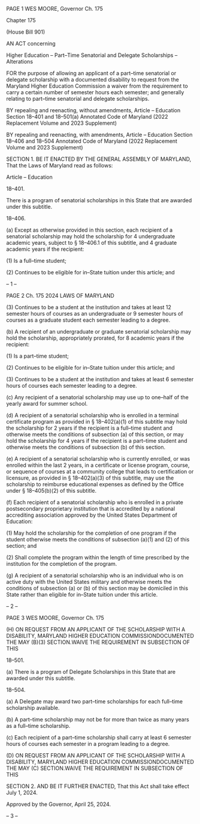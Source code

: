 PAGE 1
WES MOORE, Governor Ch. 175

Chapter 175

(House Bill 901)

AN ACT concerning

Higher Education – Part–Time Senatorial and Delegate Scholarships –
Alterations

FOR the purpose of allowing an applicant of a part–time senatorial or delegate scholarship
with a documented disability to request from the Maryland Higher Education
Commission a waiver from the requirement to carry a certain number of semester
hours each semester; and generally relating to part–time senatorial and delegate
scholarships.

BY repealing and reenacting, without amendments,
Article – Education
Section 18–401 and 18–501(a)
Annotated Code of Maryland
(2022 Replacement Volume and 2023 Supplement)

BY repealing and reenacting, with amendments,
Article – Education
Section 18–406 and 18–504
Annotated Code of Maryland
(2022 Replacement Volume and 2023 Supplement)

SECTION 1. BE IT ENACTED BY THE GENERAL ASSEMBLY OF MARYLAND,
That the Laws of Maryland read as follows:

Article – Education

18–401.

There is a program of senatorial scholarships in this State that are awarded under
this subtitle.

18–406.

(a) Except as otherwise provided in this section, each recipient of a senatorial
scholarship may hold the scholarship for 4 undergraduate academic years, subject to §
18–406.1 of this subtitle, and 4 graduate academic years if the recipient:

(1) Is a full–time student;

(2) Continues to be eligible for in–State tuition under this article; and

– 1 –

PAGE 2
Ch. 175 2024 LAWS OF MARYLAND

(3) Continues to be a student at the institution and takes at least 12
semester hours of courses as an undergraduate or 9 semester hours of courses as a graduate
student each semester leading to a degree.

(b) A recipient of an undergraduate or graduate senatorial scholarship may hold
the scholarship, appropriately prorated, for 8 academic years if the recipient:

(1) Is a part–time student;

(2) Continues to be eligible for in–State tuition under this article; and

(3) Continues to be a student at the institution and takes at least 6
semester hours of courses each semester leading to a degree.

(c) Any recipient of a senatorial scholarship may use up to one–half of the yearly
award for summer school.

(d) A recipient of a senatorial scholarship who is enrolled in a terminal certificate
program as provided in § 18–402(a)(1) of this subtitle may hold the scholarship for 2 years
if the recipient is a full–time student and otherwise meets the conditions of subsection (a)
of this section, or may hold the scholarship for 4 years if the recipient is a part–time student
and otherwise meets the conditions of subsection (b) of this section.

(e) A recipient of a senatorial scholarship who is currently enrolled, or was
enrolled within the last 2 years, in a certificate or license program, course, or sequence of
courses at a community college that leads to certification or licensure, as provided in §
18–402(a)(3) of this subtitle, may use the scholarship to reimburse educational expenses as
defined by the Office under § 18–405(b)(2) of this subtitle.

(f) Each recipient of a senatorial scholarship who is enrolled in a private
postsecondary proprietary institution that is accredited by a national accrediting
association approved by the United States Department of Education:

(1) May hold the scholarship for the completion of one program if the
student otherwise meets the conditions of subsection (a)(1) and (2) of this section; and

(2) Shall complete the program within the length of time prescribed by the
institution for the completion of the program.

(g) A recipient of a senatorial scholarship who is an individual who is on active
duty with the United States military and otherwise meets the conditions of subsection (a)
or (b) of this section may be domiciled in this State rather than eligible for in–State tuition
under this article.

– 2 –

PAGE 3
WES MOORE, Governor Ch. 175

(H) ON REQUEST FROM AN APPLICANT OF THE SCHOLARSHIP WITH A
DISABILITY, MARYLAND HIGHER EDUCATION COMMISSIONDOCUMENTED THE MAY
(B)(3) SECTION.WAIVE THE REQUIREMENT IN SUBSECTION OF THIS

18–501.

(a) There is a program of Delegate Scholarships in this State that are awarded
under this subtitle.

18–504.

(a) A Delegate may award two part–time scholarships for each full–time
scholarship available.

(b) A part–time scholarship may not be for more than twice as many years as a
full–time scholarship.

(c) Each recipient of a part–time scholarship shall carry at least 6 semester hours
of courses each semester in a program leading to a degree.

(D) ON REQUEST FROM AN APPLICANT OF THE SCHOLARSHIP WITH A
DISABILITY, MARYLAND HIGHER EDUCATION COMMISSIONDOCUMENTED THE MAY
(C) SECTION.WAIVE THE REQUIREMENT IN SUBSECTION OF THIS

SECTION 2. AND BE IT FURTHER ENACTED, That this Act shall take effect July
1, 2024.

Approved by the Governor, April 25, 2024.

– 3 –